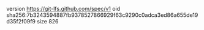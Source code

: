 version https://git-lfs.github.com/spec/v1
oid sha256:7b3243594887fb9378527866929f63c9290c0adca3ed86a655de19d35f2f09f9
size 826
